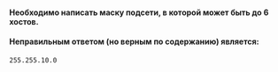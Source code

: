 #### Необходимо написать маску подсети, в которой может быть до __6__ хостов.
#### Неправильным ответом (но верным по содержанию) является:
 `255.255.10.0`
